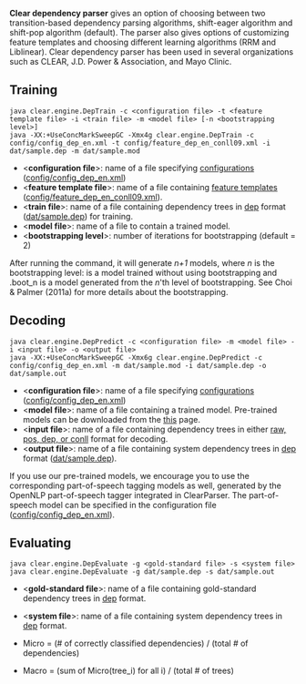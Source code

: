 **Clear dependency parser** gives an option of choosing between two transition-based dependency parsing algorithms, shift-eager algorithm and shift-pop algorithm (default). The parser also gives options of customizing feature templates and choosing different learning algorithms (RRM and Liblinear). Clear dependency parser has been used in several organizations such as CLEAR, J.D. Power & Association, and Mayo Clinic.

## Training ##

```
java clear.engine.DepTrain -c <configuration file> -t <feature template file> -i <train file> -m <model file> [-n <bootstrapping level>]
java -XX:+UseConcMarkSweepGC -Xmx4g clear.engine.DepTrain -c config/config_dep_en.xml -t config/feature_dep_en_conll09.xml -i dat/sample.dep -m dat/sample.mod
```

  * <**configuration file**>: name of a file specifying [configurations](ConfigGuidelines.md) ([config/config\_dep\_en.xml](http://code.google.com/p/clearparser/source/browse/trunk/config/config_dep_en.xml))
  * <**feature template file**>: name of a file containing [feature templates](FeatureGuidelines.md) ([config/feature\_dep\_en\_conll09.xml](http://code.google.com/p/clearparser/source/browse/trunk/config/feature_dep_en_conll09.xml)).
  * <**train file**>: name of a file containing dependency trees in [dep](DataFormat.md) format ([dat/sample.dep](http://code.google.com/p/clearparser/source/browse/trunk/dat/sample.dep)) for training.
  * <**model file**>: name of a file to contain a trained model.
  * <**bootstrapping level**>: number of iterations for bootstrapping (default = 2)

After running the command, it will generate _n+1_ models, where _n_ is the bootstrapping level: <model file> is a model trained without using bootstrapping and <model file>.boot\_n is a model generated from the _n_'th level of bootstrapping.  See Choi & Palmer (2011a) for more details about the bootstrapping.

## Decoding ##

```
java clear.engine.DepPredict -c <configuration file> -m <model file> -i <input file> -o <output file>
java -XX:+UseConcMarkSweepGC -Xmx6g clear.engine.DepPredict -c config/config_dep_en.xml -m dat/sample.mod -i dat/sample.dep -o dat/sample.out
```

  * <**configuration file**>: name of a file specifying [configurations](ConfigGuidelines.md) ([config/config\_dep\_en.xml](http://code.google.com/p/clearparser/source/browse/trunk/config/config_dep_en.xml))
  * <**model file**>: name of a file containing a trained model.  Pre-trained models can be downloaded from the [this](TrainedModels.md) page.
  * <**input file**>: name of a file containing dependency trees in either [raw, pos, dep, or conll](DataFormat.md) format for decoding.
  * <**output file**>: name of a file containing system dependency trees in [dep](DataFormat.md) format ([dat/sample.dep](http://code.google.com/p/clearparser/source/browse/trunk/dat/sample.dep)).

If you use our pre-trained models, we encourage you to use the corresponding part-of-speech tagging models as well, generated by the OpenNLP part-of-speech tagger integrated in ClearParser.  The part-of-speech model can be specified in the configuration file ([config/config\_dep\_en.xml](http://code.google.com/p/clearparser/source/browse/trunk/config/config_dep_en.xml)).

## Evaluating ##

```
java clear.engine.DepEvaluate -g <gold-standard file> -s <system file>
java clear.engine.DepEvaluate -g dat/sample.dep -s dat/sample.out
```

  * <**gold-standard file**>: name of a file containing gold-standard dependency trees in [dep](DataFormat.md) format.
  * <**system file**>: name of a file containing system dependency trees in [dep](DataFormat.md) format.

  * Micro = (# of correctly classified dependencies) / (total # of dependencies)
  * Macro = (sum of Micro(tree\_i) for all i) / (total # of trees)